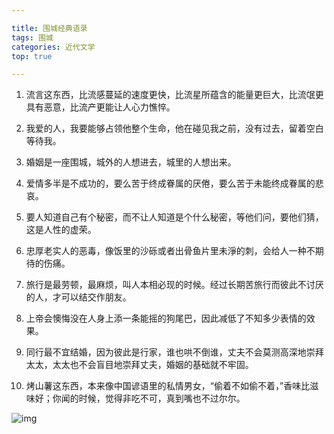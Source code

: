 ```yaml
---

title: 围城经典语录
tags: 围城
categories: 近代文学
top: true

---
```


1. 流言这东西，比流感蔓延的速度更快，比流星所蕴含的能量更巨大，比流氓更具有恶意，比流产更能让人心力憔悴。



2. 我爱的人，我要能够占领他整个生命，他在碰见我之前，没有过去，留着空白等待我。



3. 婚姻是一座围城，城外的人想进去，城里的人想出来。



4. 爱情多半是不成功的，要么苦于终成眷属的厌倦，要么苦于未能终成眷属的悲哀。



5. 要人知道自己有个秘密，而不让人知道是个什么秘密，等他们问，要他们猜，这是人性的虚荣。



6. 忠厚老实人的恶毒，像饭里的沙砾或者出骨鱼片里未淨的刺，会给人一种不期待的伤痛。



7. 旅行是最劳顿，最麻烦，叫人本相必现的时候。经过长期苦旅行而彼此不讨厌的人，才可以结交作朋友。



8. 上帝会懊悔没在人身上添一条能摇的狗尾巴，因此减低了不知多少表情的效果。



9. 同行最不宜结婚，因为彼此是行家，谁也哄不倒谁，丈夫不会莫测高深地崇拜太太，太太也不会盲目地崇拜丈夫，婚姻的基础就不牢固。



10. 烤山薯这东西，本来像中国谚语里的私情男女，“偷着不如偷不着，”香味比滋味好；你闻的时候，觉得非吃不可，真到嘴也不过尔尔。



![img](https://gimg2.baidu.com/image_search/src=http%3A%2F%2Fn.sinaimg.cn%2Fsinacn%2Fw640h376%2F20180228%2F63b9-fyrwsqk1847013.jpg&refer=http%3A%2F%2Fn.sinaimg.cn&app=2002&size=f9999,10000&q=a80&n=0&g=0n&fmt=jpeg?sec=1632925671&t=e256c7fa4ae78a89a19d49fd282cba19)



